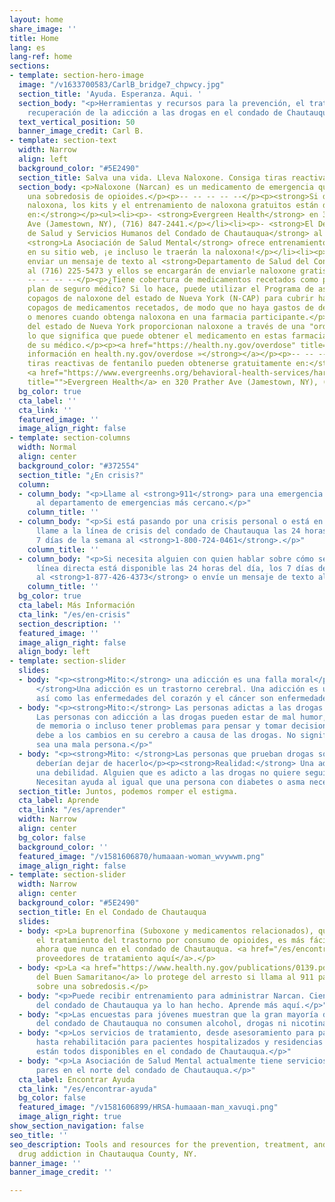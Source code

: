 ```yaml
---
layout: home
share_image: ''
title: Home
lang: es
lang-ref: home
sections:
- template: section-hero-image
  image: "/v1633700583/CarlB_bridge7_chpwcy.jpg"
  section_title: 'Ayuda. Esperanza. Aqui. '
  section_body: "<p>Herramientas y recursos para la prevención, el tratamiento y la
    recuperación de la adicción a las drogas en el condado de Chautauqua, NY.</p>"
  text_vertical_position: 50
  banner_image_credit: Carl B.
- template: section-text
  width: Narrow
  align: left
  background_color: "#5E2490"
  section_title: Salva una vida. Lleva Naloxone. Consiga tiras reactivas.
  section_body: <p>Naloxone (Narcan) es un medicamento de emergencia que puede detener
    una sobredosis de opioides.</p><p>-- -- -- -- --</p><p><strong>Si desea llevar
    naloxona, los kits y el entrenamiento de naloxona gratuitos están disponibles
    en:</strong></p><ul><li><p>- <strong>Evergreen Health</strong> en 320 Prather
    Ave (Jamestown, NY), (716) 847-2441.</p></li><li><p>- <strong>El Departamento
    de Salud y Servicios Humanos del Condado de Chautauqua</strong> al (716) 753-6724.</p></li><li><p>-
    <strong>La Asociación de Salud Mental</strong> ofrece entrenamiento en línea directamente
    en su sitio web, ¡e incluso le traerán la naloxona!</p></li><li><p>- También puede
    enviar un mensaje de texto al <strong>Departamento de Salud del Condado de Erie</strong>
    al (716) 225-5473 y ellos se encargarán de enviarle naloxone gratis.</p></li></ul><p>--
    -- -- -- --</p><p>¿Tiene cobertura de medicamentos recetados como parte de su
    plan de seguro médico? Si lo hace, puede utilizar el Programa de asistencia para
    copagos de naloxone del estado de Nueva York (N-CAP) para cubrir hasta $ 40 en
    copagos de medicamentos recetados, de modo que no haya gastos de desembolso directo
    o menores cuando obtenga naloxona en una farmacia participante.</p><p>Muchas farmacias
    del estado de Nueva York proporcionan naloxone a través de una "orden permanente",
    lo que significa que puede obtener el medicamento en estas farmacias sin una receta
    de su médico.</p><p><a href="https://health.ny.gov/overdose" title=""><strong>Más
    información en health.ny.gov/overdose »</strong></a></p><p>-- -- -- -- --</p><p><strong>Las
    tiras reactivas de fentanilo pueden obtenerse gratuitamente en:</strong></p><p>-
    <a href="https://www.evergreenhs.org/behavioral-health-services/harm-reduction-center-services/"
    title="">Evergreen Health</a> en 320 Prather Ave (Jamestown, NY), (716) 847-2441.</p>
  bg_color: true
  cta_label: ''
  cta_link: ''
  featured_image: ''
  image_align_right: false
- template: section-columns
  width: Normal
  align: center
  background_color: "#372554"
  section_title: "¿En crisis?"
  column:
  - column_body: "<p>Llame al <strong>911</strong> para una emergencia médica o vaya
      al departamento de emergencias más cercano.</p>"
    column_title: ''
  - column_body: "<p>Si está pasando por una crisis personal o está en angustia emocional,
      llame a la línea de crisis del condado de Chautauqua las 24 horas del día, los
      7 días de la semana al <strong>1-800-724-0461</strong>.</p>"
    column_title: ''
  - column_body: "<p>Si necesita alguien con quien hablar sobre cómo se siente, la
      línea directa está disponible las 24 horas del día, los 7 días de la semana
      al <strong>1-877-426-4373</strong> o envíe un mensaje de texto al <strong>716-392-0252</strong>.</p>"
    column_title: ''
  bg_color: true
  cta_label: Más Información
  cta_link: "/es/en-crisis"
  section_description: ''
  featured_image: ''
  image_align_right: false
  align_body: left
- template: section-slider
  slides:
  - body: "<p><strong>Mito:</strong> una adicción es una falla moral</p><p><strong>Realidad:
      </strong>Una adicción es un trastorno cerebral. Una adicción es una enfermedad,
      así como las enfermedades del corazón y el cáncer son enfermedades</p>"
  - body: "<p><strong>Mito:</strong> Las personas adictas a las drogas son malas personas.</p><p><strong>Realidad:</strong>
      Las personas con adicción a las drogas pueden estar de mal humor, tener pérdida
      de memoria o incluso tener problemas para pensar y tomar decisiones. Esto se
      debe a los cambios en su cerebro a causa de las drogas. No significa que alguien
      sea una mala persona.</p>"
  - body: "<p><strong>Mito: </strong>Las personas que prueban drogas son débiles y
      deberían dejar de hacerlo</p><p><strong>Realidad:</strong> Una adicción no es
      una debilidad. Alguien que es adicto a las drogas no quiere seguir siendo adicto.
      Necesitan ayuda al igual que una persona con diabetes o asma necesita ayuda.</p>"
  section_title: Juntos, podemos romper el estigma.
  cta_label: Aprende
  cta_link: "/es/aprender"
  width: Narrow
  align: center
  bg_color: false
  background_color: ''
  featured_image: "/v1581606870/humaaan-woman_wvywwm.png"
  image_align_right: false
- template: section-slider
  width: Narrow
  align: center
  background_color: "#5E2490"
  section_title: En el Condado de Chautauqua
  slides:
  - body: <p>La buprenorfina (Suboxone y medicamentos relacionados), que se usa en
      el tratamiento del trastorno por consumo de opioides, es más fácil de acceder
      ahora que nunca en el condado de Chautauqua. <a href="/es/encontrar-ayuda" title="">Encuentre
      proveedores de tratamiento aquí</a>.</p>
  - body: <p>La <a href="https://www.health.ny.gov/publications/0139.pdf" title="">Ley
      del Buen Samaritano</a> lo protege del arresto si llama al 911 para informar
      sobre una sobredosis.</p>
  - body: "<p>Puede recibir entrenamiento para administrar Narcan. Cientos de residentes
      del condado de Chautauqua ya lo han hecho. Aprende más aquí.</p>"
  - body: "<p>Las encuestas para jóvenes muestran que la gran mayoría de los jóvenes
      del condado de Chautauqua no consumen alcohol, drogas ni nicotina.</p>"
  - body: "<p>Los servicios de tratamiento, desde asesoramiento para pacientes ambulatorios
      hasta rehabilitación para pacientes hospitalizados y residencias a largo plazo,
      están todos disponibles en el condado de Chautauqua.</p>"
  - body: "<p>La Asociación de Salud Mental actualmente tiene servicios de apoyo de
      pares en el norte del condado de Chautauqua.</p>"
  cta_label: Encontrar Ayuda
  cta_link: "/es/encontrar-ayuda"
  bg_color: false
  featured_image: "/v1581606899/HRSA-humaaan-man_xavuqi.png"
  image_align_right: true
show_section_navigation: false
seo_title: ''
seo_description: Tools and resources for the prevention, treatment, and recovery from
  drug addiction in Chautauqua County, NY.
banner_image: ''
banner_image_credit: ''

---
```

